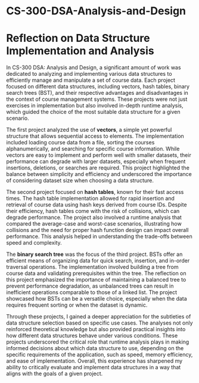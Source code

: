 # CS-300-DSA-Analysis-and-Design
# Reflection on Data Structure Implementation and Analysis

In CS-300 DSA: Analysis and Design, a significant amount of work was dedicated to analyzing and implementing various data structures to efficiently manage and manipulate a set of course data. Each project focused on different data structures, including vectors, hash tables, binary search trees (BST), and their respective advantages and disadvantages in the context of course management systems. These projects were not just exercises in implementation but also involved in-depth runtime analysis, which guided the choice of the most suitable data structure for a given scenario.

The first project analyzed the use of **vectors**, a simple yet powerful structure that allows sequential access to elements. The implementation included loading course data from a file, sorting the courses alphanumerically, and searching for specific course information. While vectors are easy to implement and perform well with smaller datasets, their performance can degrade with larger datasets, especially when frequent insertions, deletions, or searches are required. This project highlighted the balance between simplicity and efficiency and underscored the importance of considering dataset size when choosing a data structure.

The second project focused on **hash tables**, known for their fast access times. The hash table implementation allowed for rapid insertion and retrieval of course data using hash keys derived from course IDs. Despite their efficiency, hash tables come with the risk of collisions, which can degrade performance. The project also involved a runtime analysis that compared the average-case and worst-case scenarios, illustrating how collisions and the need for proper hash function design can impact overall performance. This analysis helped in understanding the trade-offs between speed and complexity.

The **binary search tree** was the focus of the third project. BSTs offer an efficient means of organizing data for quick search, insertion, and in-order traversal operations. The implementation involved building a tree from course data and validating prerequisites within the tree. The reflection on this project emphasized the importance of maintaining a balanced tree to prevent performance degradation, as unbalanced trees can result in inefficient operations comparable to those of a linked list. The project showcased how BSTs can be a versatile choice, especially when the data requires frequent sorting or when the dataset is dynamic.

Through these projects, I gained a deeper appreciation for the subtleties of data structure selection based on specific use cases. The analyses not only reinforced theoretical knowledge but also provided practical insights into how different data structures behave under various conditions. These projects underscored the critical role that runtime analysis plays in making informed decisions about which data structure to use, depending on the specific requirements of the application, such as speed, memory efficiency, and ease of implementation. Overall, this experience has sharpened my ability to critically evaluate and implement data structures in a way that aligns with the goals of a given project.
